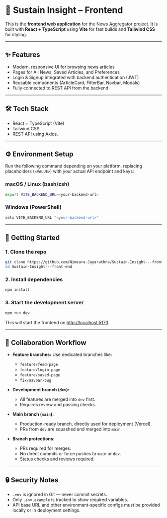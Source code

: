 # 📰 Sustain Insight – Frontend

This is the **frontend web application** for the News Aggregator project.
It is built with **React + TypeScript** using **Vite** for fast builds and **Tailwind CSS** for styling.

---

## ✨ Features

* Modern, responsive UI for browsing news articles
* Pages for All News, Saved Articles, and Preferences
* Login & Signup integrated with backend authentication (JWT)
* Reusable components (ArticleCard, FilterBar, Navbar, Modals)
* Fully connected to REST API from the backend

---

## 🛠 Tech Stack

* React + TypeScript (Vite)
* Tailwind CSS
* REST API using Axios.

---

## ⚙️ Environment Setup

Run the following command depending on your platform, replacing placeholders (`<VALUE>`) with your actual API endpoint and keys:

### macOS / Linux (bash/zsh)

```bash
export VITE_BACKEND_URL=<your-backend-url>
```

### Windows (PowerShell)

```powershell
setx VITE_BACKEND_URL "<your-backend-url>"
```

---

## 🚀 Getting Started

### 1. Clone the repo

```bash
git clone https://github.com/Nimsara-Jayarathna/Sustain-Insight---front-end.git
cd Sustain-Insight---front-end
```

### 2. Install dependencies

```bash
npm install
```

### 3. Start the development server

```bash
npm run dev
```

This will start the frontend on [http://localhost:5173](http://localhost:5173)

---

## 👥 Collaboration Workflow

* **Feature branches:**
  Use dedicated branches like:

  * `feature/feed-page`
  * `feature/login-page`
  * `feature/saved-page`
  * `fix/navbar-bug`

* **Development branch (`dev`):**

  * All features are merged into `dev` first.
  * Requires review and passing checks.

* **Main branch (`main`):**

  * Production-ready branch, directly used for deployment (Vercel).
  * PRs from `dev` are squashed and merged into `main`.

* **Branch protections:**

  * PRs required for merges.
  * No direct commits or force pushes to `main` or `dev`.
  * Status checks and reviews required.

---

## 🔒 Security Notes

* `.env` is ignored in Git — never commit secrets.
* Only `.env.example` is tracked to show required variables.
* API base URL and other environment-specific configs must be provided locally or in deployment settings.
